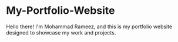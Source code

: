# My-Portfolio-Website
Hello there! I'm Mohammad Rameez, and this is my portfolio website designed to showcase my work and projects.

